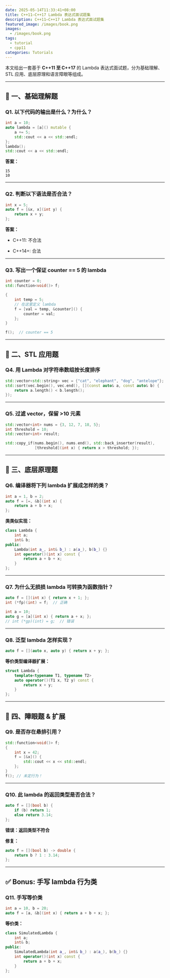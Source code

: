 ```yaml
---
date: 2025-05-14T11:33:41+08:00
title: C++11–C++17 Lambda 表达式面试题集
description: C++11–C++17 Lambda 表达式面试题集
featured_image: /images/book.png
images:
  - /images/book.png
tags:
  - tutorial
  - cpp11
categories: Tutorials
---
```



本文给出一套基于 **C++11 至 C++17** 的 Lambda 表达式面试题，分为基础理解、STL 应用、底层原理和语言障眼等组成。

---

## 🔹 一、基础理解题

### Q1. 以下代码的输出是什么？为什么？

```cpp
int a = 10;
auto lambda = [a]() mutable {
    a += 5;
    std::cout << a << std::endl;
};
lambda();
std::cout << a << std::endl;
```

**答案：**

```
15
10
```

---

### Q2. 判断以下语法是否合法？

```cpp
int x = 5;
auto f = [&x, x](int y) {
    return x + y;
};
```

**答案：**

- C++11: 不合法
    
- C++14+: 合法
    

---

### Q3. 写出一个保证 counter == 5 的 lambda

```cpp
int counter = 0;
std::function<void()> f;

{
    int temp = 5;
    // 在这里定义 lambda
    f = [val = temp, &counter]() {
        counter = val;
    };
}

f();  // counter == 5
```

---

## 🔹 二、STL 应用题

### Q4. 用 Lambda 对字符串数组按长度排序

```cpp
std::vector<std::string> vec = {"cat", "elephant", "dog", "antelope"};
std::sort(vec.begin(), vec.end(), [](const auto& a, const auto& b) {
    return a.length() < b.length();
});
```

---

### Q5. 过滤 vector，保留 >10 元素

```cpp
std::vector<int> nums = {3, 12, 7, 18, 5};
int threshold = 10;
std::vector<int> result;

std::copy_if(nums.begin(), nums.end(), std::back_inserter(result),
             [threshold](int x) { return x > threshold; });
```

---

## 🔹 三、底层原理题

### Q6. 编译器将下列 lambda 扩展成怎样的类？

```cpp
int a = 1, b = 2;
auto f = [=, &b](int x) {
    return a + b + x;
};
```

**类类似实现：**

```cpp
class Lambda {
    int a;
    int& b;
public:
    Lambda(int a_, int& b_) : a(a_), b(b_) {}
    int operator()(int x) const {
        return a + b + x;
    }
};
```

---

### Q7. 为什么无损损 lambda 可转换为函数指针？

```cpp
auto f = [](int x) { return x + 1; };
int (*fp)(int) = f;  // 正确

int a = 10;
auto g = [a](int x) { return a + x; };
// int (*gp)(int) = g;  // 错误
```

---

### Q8. 泛型 lambda 怎样实现？

```cpp
auto f = [](auto x, auto y) { return x + y; };
```

**等价类型编译器扩展：**

```cpp
struct Lambda {
    template<typename T1, typename T2>
    auto operator()(T1 x, T2 y) const {
        return x + y;
    }
};
```

---

## 🔹 四、障眼题 & 扩展

### Q9. 是否存在悬排引用？

```cpp
std::function<void()> f;
{
    int x = 42;
    f = [&x]() {
        std::cout << x << std::endl;
    };
}
f(); // 未定行为！
```

---

### Q10. 此 lambda 的返回类型是否合法？

```cpp
auto f = [](bool b) {
    if (b) return 1;
    else return 3.14;
};
```

**错误：返回类型不符合**

**修复：**

```cpp
auto f = [](bool b) -> double {
    return b ? 1 : 3.14;
};
```

---

## ✅ Bonus: 手写 lambda 行为类

### Q11. 手写等价类

```cpp
int a = 10, b = 20;
auto f = [a, &b](int x) { return a + b + x; };
```

**等价类：**

```cpp
class SimulatedLambda {
    int a;
    int& b;
public:
    SimulatedLambda(int a_, int& b_) : a(a_), b(b_) {}
    int operator()(int x) const {
        return a + b + x;
    }
};
```
